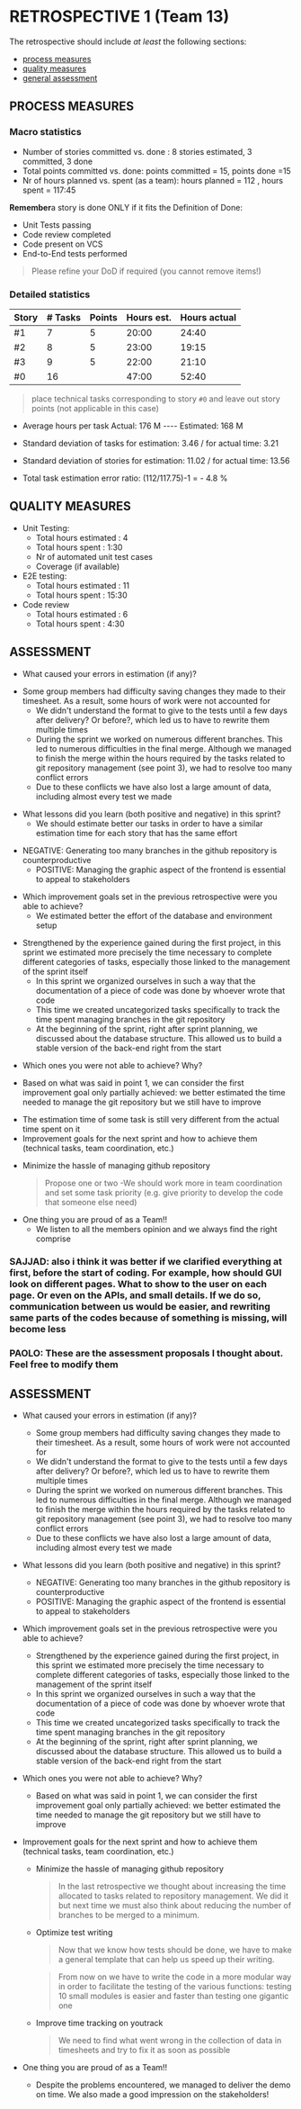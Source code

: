 RETROSPECTIVE 1 (Team 13)
=====================================

The retrospective should include _at least_ the following
sections:

- [process measures](#process-measures)
- [quality measures](#quality-measures)
- [general assessment](#assessment)

## PROCESS MEASURES

### Macro statistics

- Number of stories committed vs. done : 8 stories estimated, 3 committed, 3 done
- Total points committed vs. done: points committed = 15, points done =15
- Nr of hours planned vs. spent (as a team): hours planned = 112 , hours spent = 117:45

**Remember**a story is done ONLY if it fits the Definition of Done:
 
- Unit Tests passing
- Code review completed
- Code present on VCS
- End-to-End tests performed

> Please refine your DoD if required (you cannot remove items!)

### Detailed statistics

| Story  | # Tasks | Points | Hours est. | Hours actual |
|--------|---------|--------|------------|--------------|
| #1 	|     7	|    5	|   20:00   	|       24:40  	|
| #2  	|     8	|    5	|   23:00	|       19:15   	|
| #3  	|     9	|    5	|   22:00  	|       21:10  	|
| #0  	|     16	|    	|   47:00 	|       52:40   	|

   

> place technical tasks corresponding to story `#0` and leave out story points (not applicable in this case)

- Average hours per task    Actual: 176 M ---- Estimated: 168 M
- Standard deviation of tasks   for estimation: 3.46 / for actual time: 3.21
- Standard deviation of stories   for estimation: 11.02  / for actual time: 13.56

- Total task estimation error ratio: (112/117.75)-1 = - 4.8 %


 
## QUALITY MEASURES

- Unit Testing:
  - Total hours estimated : 4
  - Total hours spent : 1:30
  - Nr of automated unit test cases 
  - Coverage (if available)
- E2E testing:
  - Total hours estimated : 11
  - Total hours spent : 15:30
- Code review
  - Total hours estimated : 6
  - Total hours spent : 4:30
 

## ASSESSMENT

- What caused your errors in estimation (if any)?
+ Some group members had difficulty saving changes they made to their timesheet. As a result, some hours of work were not accounted for
    + We didn't understand the format to give to the tests until a few days after delivery? Or before?, which led us to have to rewrite them multiple times
    + During the sprint we worked on numerous different branches. This led to numerous difficulties in the final merge. Although we managed to finish the merge within the hours required by the tasks related to git repository management (see point 3), we had to resolve too many conflict errors
    + Due to these conflicts we have also lost a large amount of data, including almost every test we made

- What lessons did you learn (both positive and negative) in this sprint?
   - We should estimate better our tasks in order to have a similar estimation time for each story that has the same effort
+ NEGATIVE: Generating too many branches in the github repository is counterproductive
    + POSITIVE: Managing the graphic aspect of the frontend is essential to appeal to stakeholders

- Which improvement goals set in the previous retrospective were you able to achieve?
 	- We estimated better the effort of the database and environment setup
+ Strengthened by the experience gained during the first project, in this sprint we estimated more precisely the time necessary to complete different categories of tasks, especially those linked to the management of the sprint itself
    + In this sprint we organized ourselves in such a way that the documentation of a piece of code was done by whoever wrote that code
    + This time we created uncategorized tasks specifically to track the time spent managing branches in the git repository
    + At the beginning of the sprint, right after sprint planning, we discussed about the database structure. This allowed us to build a stable version of the back-end right from the start

- Which ones you were not able to achieve? Why?
+ Based on what was said in point 1, we can consider the first improvement goal only partially achieved: we better estimated the time needed to manage the git repository but we still have to improve

- The estimation time of some task is still very different from the actual time spent on it
- Improvement goals for the next sprint and how to achieve them (technical tasks, team coordination, etc.)
+ Minimize the hassle of managing github repository

  > Propose one or two
	-We should work more in team coordination and set some task priority (e.g. give priority to develop the code that someone else need)

- One thing you are proud of as a Team!!
	- We listen to all the members opinion and we always find the right comprise



### SAJJAD: also i think it was better if we clarified everything at first, before the start of coding. For example, how should GUI look on different pages. What to show to the user on each page. Or even on the APIs, and small details. If we do so, communication between us would be easier, and rewriting same parts of the codes because of something is missing, will become less



### PAOLO: These are the assessment proposals I thought about. Feel free to modify them

## ASSESSMENT


- What caused your errors in estimation (if any)?


    + Some group members had difficulty saving changes they made to their timesheet. As a result, some hours of work were not accounted for
    + We didn't understand the format to give to the tests until a few days after delivery? Or before?, which led us to have to rewrite them multiple times
    + During the sprint we worked on numerous different branches. This led to numerous difficulties in the final merge. Although we managed to finish the merge within the hours required by the tasks related to git repository management (see point 3), we had to resolve too many conflict errors
    + Due to these conflicts we have also lost a large amount of data, including almost every test we made


- What lessons did you learn (both positive and negative) in this sprint?


    + NEGATIVE: Generating too many branches in the github repository is counterproductive
    + POSITIVE: Managing the graphic aspect of the frontend is essential to appeal to stakeholders


- Which improvement goals set in the previous retrospective were you able to achieve?


    + Strengthened by the experience gained during the first project, in this sprint we estimated more precisely the time necessary to complete different categories of tasks, especially those linked to the management of the sprint itself
    + In this sprint we organized ourselves in such a way that the documentation of a piece of code was done by whoever wrote that code
    + This time we created uncategorized tasks specifically to track the time spent managing branches in the git repository
    + At the beginning of the sprint, right after sprint planning, we discussed about the database structure. This allowed us to build a stable version of the back-end right from the start
 
- Which ones you were not able to achieve? Why?


    + Based on what was said in point 1, we can consider the first improvement goal only partially achieved: we better estimated the time needed to manage the git repository but we still have to improve


- Improvement goals for the next sprint and how to achieve them (technical tasks, team coordination, etc.)


    + Minimize the hassle of managing github repository


        > In the last retrospective we thought about increasing the time allocated to tasks related to repository management. We did it but next time we must also think about reducing the number of branches to be merged to a minimum.


    + Optimize test writing


        > Now that we know how tests should be done, we have to make a general template that can help us speed up their writing.


        > From now on we have to write the code in a more modular way in order to facilitate the testing of the various functions: testing 10 small modules is easier and faster than testing one gigantic one


    + Improve time tracking on youtrack


        > We need to find what went wrong in the collection of data in timesheets and try to fix it as soon as possible


- One thing you are proud of as a Team!!


    + Despite the problems encountered, we managed to deliver the demo on time. We also made a good impression on the stakeholders!


